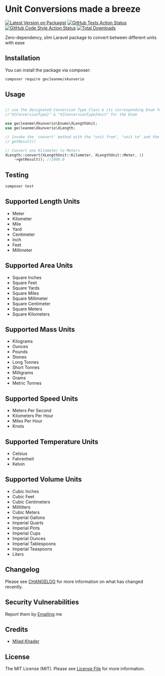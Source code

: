# Unit Conversions made a breeze

[![Latest Version on Packagist](https://img.shields.io/packagist/v/gecleanme/xkunverio.svg?style=flat-square)](https://packagist.org/packages/gecleanme/xkunverio)
[![GitHub Tests Action Status](https://img.shields.io/github/actions/workflow/status/gecleanme/xkunverio/run-tests.yml?branch=main&label=tests&style=flat-square)](https://github.com/gecleanme/xkunverio/actions?query=workflow%3Arun-tests+branch%3Amain)
[![GitHub Code Style Action Status](https://img.shields.io/github/actions/workflow/status/gecleanme/xkunverio/fix-php-code-style-issues.yml?branch=main&label=code%20style&style=flat-square)](https://github.com/gecleanme/xkunverio/actions?query=workflow%3A"Fix+PHP+code+style+issues"+branch%3Amain)
[![Total Downloads](https://img.shields.io/packagist/dt/gecleanme/xkunverio.svg?style=flat-square)](https://packagist.org/packages/gecleanme/xkunverio)

Zero-dependency, slim Laravel package to convert between different units with ease

## Installation

You can install the package via composer:

```bash
composer require gecleanme/xkunverio
```

## Usage

```php

// use the designated Conversion Type Class & its corresponding Enum following the naming pattern :
//"X{ConversionType}" & "X{ConversionType}Unit" for the Enum

use gecleanme\Xkunverio\Enums\XLengthUnit;
use gecleanme\Xkunverio\XLength;

// Invoke the 'convert' method with the "unit from", "unit to" and the measurement value then call
// getResult()

// Convert one Kilometer to Meters
XLength::convert(XLengthUnit::Kilometer, XLengthUnit::Meter, 1)
    ->getResult(); //1000.0
```

## Testing

```bash
composer test
```

## Supported Length Units

- Meter
- Kilometer
- Mile
- Yard
- Centimeter
- Inch
- Feet
- Millimeter


## Supported Area Units

- Square Inches 
- Square Feet 
- Square Yards 
- Square Miles 
- Square Millimeter
- Square Centimeter
- Square Meters
- Square Kilometers

## Supported Mass Units

- Kilograms 
- Ounces
- Pounds
- Stones
- Long Tonnes 
- Short Tonnes
- Milligrams 
- Grams
- Metric Tonnes

## Supported Speed Units

- Meters Per Second
- Kilometers Per Hour
- Miles Per Hour
- Knots

## Supported Temperature Units

- Celsius
- Fahrenheit
- Kelvin

## Supported Volume Units

- Cubic Inches
- Cubic Feet
- Cubic Centimeters
- Milliliters
- Cubic Meters
- Imperial Gallons
- Imperial Quarts
- Imperial Pints
- Imperial Cups
- Imperial Ounces
- Imperial Tablespoons
- Imperial Teaspoons
- Liters



## Changelog

Please see [CHANGELOG](CHANGELOG.md) for more information on what has changed recently.

## Security Vulnerabilities

Report them by [Emailing](mailto:promomegm@gmail.com) me

## Credits

- [Milad Khader](https://github.com/gecleanme)

## License

The MIT License (MIT). Please see [License File](LICENSE.md) for more information.

